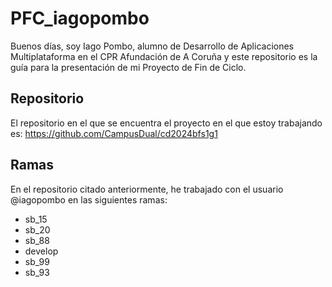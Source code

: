 # PFC_iagopombo
Buenos días, soy Iago Pombo, alumno de Desarrollo de Aplicaciones Multiplataforma en el CPR Afundación de A Coruña y este repositorio es la guía para la presentación de mi Proyecto de Fin de Ciclo.

## Repositorio
El repositorio en el que se encuentra el proyecto en el que estoy trabajando es: https://github.com/CampusDual/cd2024bfs1g1

## Ramas
En el repositorio citado anteriormente, he trabajado con el usuario @iagopombo en las siguientes ramas:

  - sb_15
  - sb_20
  - sb_88
  - develop
  - sb_99
  - sb_93

